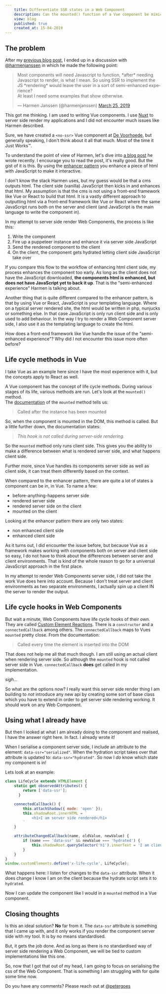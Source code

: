 ```yaml
---
	title: Differentiate SSR states in a Web Component
	description: Can the mounted() function of a Vue component be mimicked in a Web Component?
	view: blog
	published: true
	created_at: 15-04-2019
---
```


## The problem

After my [previous blog post](/blog/my-stab-at-rendering-shadow-dom-server-side), I ended up in a discussion with [@harmenjanssen](https://twitter.com/harmenjanssen) in which he made the following point:

<blockquote class="twitter-tweet" data-lang="en"><p lang="en" dir="ltr">Most components will need Javascript to function, *after* needing Javascript to render, is what I mean. So using SSR to implement the JS *rendering* would leave the user in a sort of semi-enhanced experience?<br>At least I need some examples that show otherwise.</p>&mdash; Harmen Janssen (@harmenjanssen) <a href="https://twitter.com/harmenjanssen/status/1110196955672645632?ref_src=twsrc%5Etfw">March 25, 2019</a></blockquote>
<script async src="https://platform.twitter.com/widgets.js" charset="utf-8"></script>

This got me thinking. I am used to writing Vue components. I use [Nuxt](https://nuxtjs.org) to server side render my applications and I did not encounter much issues like Harmen described.

Sure, we have created a `<no-ssr>` Vue component at [De Voorhoede](https://www.voorhoede.nl), but generally speaking, I don't think about it all that much. Most of the time it Just Works™️. 

To understand the point of view of Harmen, let's dive into [a blog post](https://grrr.tech/posts/hansel/) he wrote recently. I encourage you to read the post, it's really good. But the gist of it is this. By using the [enhancer pattern](https://hiddedevries.nl/en/blog/2015-04-03-progressive-enhancement-with-handlers-and-enhancers) you enhance a piece of html with JavaScript to make it interactive.

I don't know the stack Harmen uses, but my guess would be that a cms outputs html. The client side (vanilla) JavaScript then kicks in and enhances that html. My assumption is that the cms is not using a front-end framework like Vue or React to build that html. It is a vastly different approach to outputting html via a front-end framework like Vue or React where the same JavaScript runs both on the server and client (and JavaScript is the main language to write the component in).

In my attempt to server side render Web Components, the process is like this:

1. Write the component
2. Fire up a puppeteer instance and enhance it via server side JavaScript
3. Send the rendered component to the client
4. On the client, the component gets hydrated letting client side JavaScript take over

If you compare this flow to the workflow of enhancing html client side, my process enhances the component too early. As long as the client does not have the JavaScript downloaded, **the components html is enhanced, but does not have JavaScript yet to back it up**. That is the "semi-enhanced experience" Harmen is talking about.

Another thing that is quite different compared to the enhancer pattern, is that by using Vue or React, JavaScript is your templating language. Where on a typical server rendered site, the html would be written in php, nunjucks or something else. In that case JavaScript is only run client side and is only used to add behaviour. In the way I try to render a Web Component server side, I also use it as the templating language to create the html.

How does a front-end framework like Vue handle the issue of the "semi-enhanced experience"? Why did I not encounter this issue more often before?

## Life cycle methods in Vue

I take Vue as an example here since I have the most experience with it, but the concepts apply to React as well. 

A Vue component has the concept of life cycle methods. During various stages of its life, various methods are run. Let's look at the `mounted()` method.  
The [documentation](https://vuejs.org/v2/api/#mounted) of the `mounted` method tells us: 

> Called after the instance has been mounted

So, when the component is mounted in the DOM, this method is called. But a little further down, the documentation states:

> *This hook is not called during server-side rendering.*

So the `mounted` method only runs client side. This gives you the ability to make a difference between what is rendered server side, and what happens client side.

Further more, since Vue handles its components server side as well as client side, it can treat them differently based on the context.

When compared to the enhancer pattern, there are quite a lot of states a component can be in, in Vue. To name a few: 

* before-anything-happens server side
* rendered server side
* rendered server side on the client
* mounted on the client

Looking at the enhancer pattern there are only two states:

* non enhanced client side
* enhanced client side

As it turns out, I did encounter the issue before, but because Vue as a framework makes working with components both on server and client side so easy, I do not have to think about the differences between server and client environments. That is kind of the whole reason to go for a universal JavaScript approach in the first place.

In my attempt to render Web Components server side, I did not take the work Vue does here into account. Because I don't treat server and client environments as two separate environments, I actually spin up a client IN the server to render the output.

## Life cycle hooks in Web Components

But wait a minute, Web Components have life cycle hooks of their own. They are called [Custom Element Reactions](https://developers.google.com/web/fundamentals/web-components/customelements#reactions). There is a `constructor` and a `connectedCallback` among others. The `connectedCallback` maps to Vues `mounted` pretty close. From the documentation:

> Called every time the element is inserted into the DOM

That does not help me all that much though. I am still using an actual client when rendering server side. So although the `mounted` hook is not called server side in Vue. `connectedCallback` **does** get called in my implementation.

_sigh..._

So what are the options now? I really want this server side render thing I am building to _not_ introduce any new api by creating some sort of base class which you have to extend in order to get server side rendering working. It should work on any Web Component. 

## Using what I already have

But then I looked at what I am already doing to the component and realised, I have the answer right here. In fact. I already wrote it!

When I serialise a component server side, I include an attribute to the element: `data-ssr="serialized"`. When the hydration script takes over that attribute is updated to: `data-ssr="hydrated"`. So now I _do_ know which state my component is in!

Lets look at an example:

```js
class LifeCycle extends HTMLElement {
    static get observedAttributes() {
        return ['data-ssr'];
      }

    connectedCallback() {
        this.attachShadow({ mode: 'open' });
        this.shadowRoot.innerHTML = `
            <h1>I am server side rendered</h1>
        `
    }

    attributeChangedCallback(name, oldValue, newValue) {
        if (name === 'data-ssr' && newValue === 'hydrated') {
            this.shadowRoot.querySelector('h1').innerText = 'I am client side renderd'
        }
    }
}
window.customElements.define('x-life-cycle', LifeCycle);
```

What happens here: I listen for changes to the `data-ssr` attribute. When it does change I know I am on the client because the hydrate script sets it to `hydrated`.

Now I can update the component like I would in a `mounted` method in a Vue component.

## Closing thoughts

Is this an ideal solution? **No** far from it. The `data-ssr` attribute is something that I came up with, and it only works if you render the component server side with _my_ tool. It is by no means standardised. 

But, it gets the job done. And as long as there is no standardised way of server side rendering a Web Component, we will be tied to custom implementations like this one.

So, now that I got that out of my head, I am going to focus on serialising the css of the Web Component. That is something I am struggling with for quite some time now. 

Do you have any comments? Please reach out at [@petergoes](https://twitter.com/petergoes)
